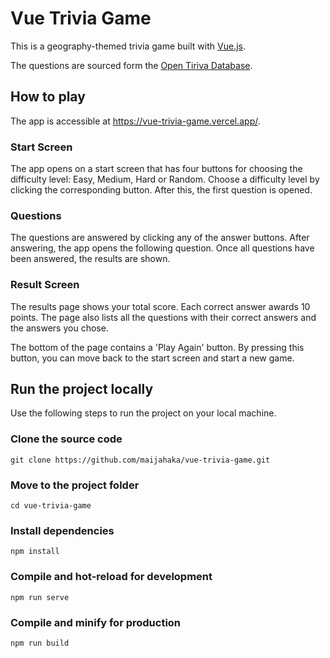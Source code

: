# Vue Trivia Game

This is a geography-themed trivia game built with [Vue.js](https://vuejs.org/).

The questions are sourced form the [Open Tiriva Database](https://opentdb.com/).

## How to play

The app is accessible at https://vue-trivia-game.vercel.app/.

### Start Screen

The app opens on a start screen that has four buttons for choosing the difficulty level: Easy, Medium, Hard or Random. Choose a difficulty level by clicking the corresponding button. After this, the first question is opened.

### Questions

The questions are answered by clicking any of the answer buttons. After answering, the app opens the following question. Once all questions have been answered, the results are shown.

### Result Screen

The results page shows  your total score. Each correct answer awards 10 points. The page also lists all the questions with their correct answers and the answers you chose.

The bottom of the page contains a 'Play Again' button. By pressing this button, you can move back to the start screen and start a new game.

## Run the project locally

Use the following steps to run the project on your local machine.

### Clone the source code
```
git clone https://github.com/maijahaka/vue-trivia-game.git
```

### Move to the project folder
```
cd vue-trivia-game
```

### Install dependencies
```
npm install
```

### Compile and hot-reload for development
```
npm run serve
```

### Compile and minify for production
```
npm run build
```
